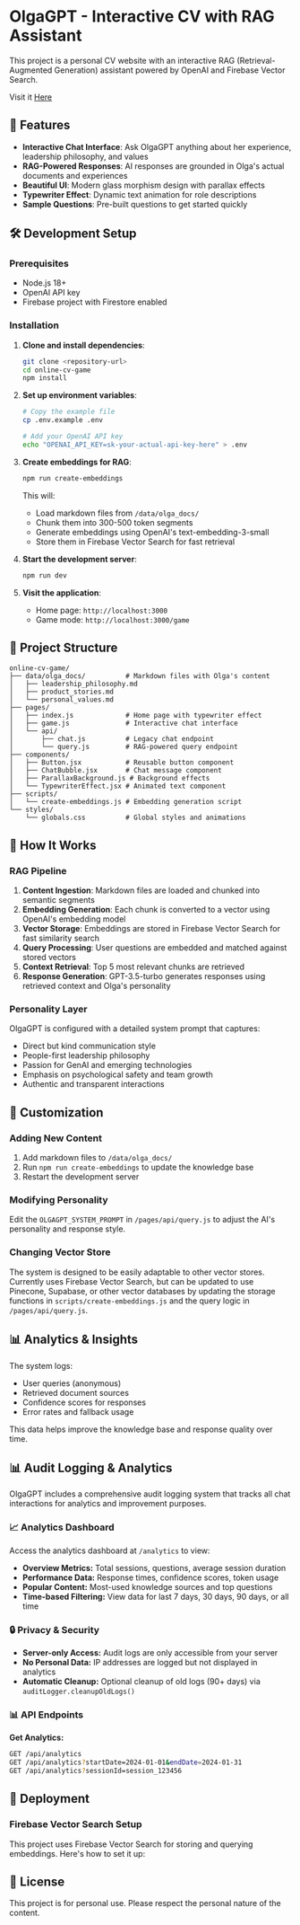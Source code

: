# OlgaGPT - Interactive CV with RAG Assistant

This project is a  personal CV website with an interactive RAG (Retrieval-Augmented Generation) assistant powered by OpenAI and Firebase Vector Search.

Visit it [Here](https://online-cv-chat.web.app/) 

## 🚀 Features

- **Interactive Chat Interface**: Ask OlgaGPT anything about her experience, leadership philosophy, and values
- **RAG-Powered Responses**: AI responses are grounded in Olga's actual documents and experiences
- **Beautiful UI**: Modern glass morphism design with parallax effects
- **Typewriter Effect**: Dynamic text animation for role descriptions
- **Sample Questions**: Pre-built questions to get started quickly

## 🛠️ Development Setup

### Prerequisites
- Node.js 18+ 
- OpenAI API key
- Firebase project with Firestore enabled

### Installation

1. **Clone and install dependencies**:
   ```bash
   git clone <repository-url>
   cd online-cv-game
   npm install
   ```

2. **Set up environment variables**:
   ```bash
   # Copy the example file
   cp .env.example .env
   
   # Add your OpenAI API key
   echo "OPENAI_API_KEY=sk-your-actual-api-key-here" > .env
   ```

3. **Create embeddings for RAG**:
   ```bash
   npm run create-embeddings
   ```
   This will:
   - Load markdown files from `/data/olga_docs/`
   - Chunk them into 300-500 token segments
   - Generate embeddings using OpenAI's text-embedding-3-small
   - Store them in Firebase Vector Search for fast retrieval

4. **Start the development server**:
   ```bash
   npm run dev
   ```

5. **Visit the application**:
   - Home page: `http://localhost:3000`
   - Game mode: `http://localhost:3000/game`

## 📁 Project Structure

```
online-cv-game/
├── data/olga_docs/          # Markdown files with Olga's content
│   ├── leadership_philosophy.md
│   ├── product_stories.md
│   └── personal_values.md
├── pages/
│   ├── index.js             # Home page with typewriter effect
│   ├── game.js              # Interactive chat interface
│   └── api/
│       ├── chat.js          # Legacy chat endpoint
│       └── query.js         # RAG-powered query endpoint
├── components/
│   ├── Button.jsx           # Reusable button component
│   ├── ChatBubble.jsx       # Chat message component
│   ├── ParallaxBackground.js # Background effects
│   └── TypewriterEffect.jsx # Animated text component
├── scripts/
│   └── create-embeddings.js # Embedding generation script
└── styles/
    └── globals.css          # Global styles and animations
```

## 🎯 How It Works

### RAG Pipeline
1. **Content Ingestion**: Markdown files are loaded and chunked into semantic segments
2. **Embedding Generation**: Each chunk is converted to a vector using OpenAI's embedding model
3. **Vector Storage**: Embeddings are stored in Firebase Vector Search for fast similarity search
4. **Query Processing**: User questions are embedded and matched against stored vectors
5. **Context Retrieval**: Top 5 most relevant chunks are retrieved
6. **Response Generation**: GPT-3.5-turbo generates responses using retrieved context and Olga's personality

### Personality Layer
OlgaGPT is configured with a detailed system prompt that captures:
- Direct but kind communication style
- People-first leadership philosophy
- Passion for GenAI and emerging technologies
- Emphasis on psychological safety and team growth
- Authentic and transparent interactions

## 🔧 Customization

### Adding New Content
1. Add markdown files to `/data/olga_docs/`
2. Run `npm run create-embeddings` to update the knowledge base
3. Restart the development server

### Modifying Personality
Edit the `OLGAGPT_SYSTEM_PROMPT` in `/pages/api/query.js` to adjust the AI's personality and response style.

### Changing Vector Store
The system is designed to be easily adaptable to other vector stores. Currently uses Firebase Vector Search, but can be updated to use Pinecone, Supabase, or other vector databases by updating the storage functions in `scripts/create-embeddings.js` and the query logic in `/pages/api/query.js`.

## 📊 Analytics & Insights

The system logs:
- User queries (anonymous)
- Retrieved document sources
- Confidence scores for responses
- Error rates and fallback usage

This data helps improve the knowledge base and response quality over time.

## 📊 Audit Logging & Analytics

OlgaGPT includes a comprehensive audit logging system that tracks all chat interactions for analytics and improvement purposes.

### 📈 Analytics Dashboard

Access the analytics dashboard at `/analytics` to view:

- **Overview Metrics:** Total sessions, questions, average session duration
- **Performance Data:** Response times, confidence scores, token usage
- **Popular Content:** Most-used knowledge sources and top questions
- **Time-based Filtering:** View data for last 7 days, 30 days, 90 days, or all time

### 🔒 Privacy & Security

- **Server-only Access:** Audit logs are only accessible from your server
- **No Personal Data:** IP addresses are logged but not displayed in analytics
- **Automatic Cleanup:** Optional cleanup of old logs (90+ days) via `auditLogger.cleanupOldLogs()`

### 📊 API Endpoints

**Get Analytics:**
```bash
GET /api/analytics
GET /api/analytics?startDate=2024-01-01&endDate=2024-01-31
GET /api/analytics?sessionId=session_123456
```

## 🚀 Deployment

### Firebase Vector Search Setup

This project uses Firebase Vector Search for storing and querying embeddings. Here's how to set it up:


## 📝 License

This project is for personal use. Please respect the personal nature of the content.

